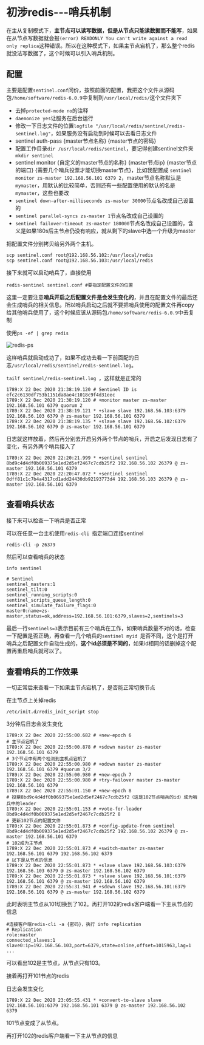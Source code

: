 # 初涉redis---哨兵机制

在主从复制模式下，__主节点可以读写数据，但是从节点只能读数据而不能写__，如果在从节点写数据就会报`(error) READONLY You can't write against a read only replica`这种错误。所以在这种模式下，如果主节点宕机了，那么整个redis就没法写数据了，这个时候可以引入哨兵机制。

## 配置

主要是配置`sentinel.conf`问价，按照前面的配置，我把这个文件从源码包`/home/software/redis-6.0.9`中复制到`/usr/local/redis/`这个文件夹下

- 去掉`protected-mode no`的注释
- `daemonize yes`让服务在后台运行
- 修改一下日志文件的位置`logfile "/usr/local/redis/sentinel/redis-sentinel.log"`，如果服务没有启动到时候可以去看日志文件
- sentinel auth-pass {master节点名称} {master节点的密码}
- 配置工作目录`dir /usr/local/redis/sentinel`，要记得创建sentinel文件夹`mkdir sentinel`
- sentinel monitor {自定义的master节点的名称} {master节点ip} {master节点的端口} {需要几个哨兵投票才能切换master节点}，比如我配置成 `sentinel monitor zs-master 192.168.56.101 6379 2`，master节点名称默认是`mymaster`，用默认的比较简单，否则还有一些配置使用的默认的名是`mymaster`，这些也要改
- `sentinel down-after-milliseconds zs-master 30000`节点名改成自己设置的
- `sentinel parallel-syncs zs-master 1`节点名改成自己设置的
- `sentinel failover-timeout zs-master 180000`节点名改成自己设置的，含义是如果180s后主节点仍没有响应，就从剩下的slave中选一个升级为master

把配置文件分别拷贝给另外两个主机。

```shell
scp sentinel.conf root@192.168.56.102:/usr/local/redis
scp sentinel.conf root@192.168.56.103:/usr/local/redis
```

接下来就可以启动哨兵了，直接使用

```shell
redis-sentinel sentinel.conf #要指定配置文件的位置
```

这里一定要注意**哨兵开启之后配置文件是会发生变化的**，并且在配置文件的最后还会生成哨兵的相关信息。所以哨兵启动之后就不要把哨兵使用的配置文件再copy给其他哨兵使用了，这个时候应该从源码包`/home/software/redis-6.0.9`中去复制

使用`ps -ef | grep redis`

![redis-ps](https://img.zhsong.cn/blog-image/redis-ps.png)

这样哨兵就启动成功了，如果不成功去看一下前面配的日志`/usr/local/redis/sentinel/redis-sentinel.log`。

`tailf sentinel/redis-sentinel.log `，这样就是正常的

```shell
1789:X 22 Dec 2020 21:38:19.120 # Sentinel ID is efc2c6130df753b1151da8ae4c1018c9f4d31eec
1789:X 22 Dec 2020 21:38:19.120 # +monitor master zs-master 192.168.56.101 6379 quorum 2
1789:X 22 Dec 2020 21:38:19.121 * +slave slave 192.168.56.103:6379 192.168.56.103 6379 @ zs-master 192.168.56.101 6379
1789:X 22 Dec 2020 21:38:19.135 * +slave slave 192.168.56.102:6379 192.168.56.102 6379 @ zs-master 192.168.56.101 6379
```

日志就这样放着，然后再分别去开启另外两个节点的哨兵，开启之后发现日志有了变化，有另外两个哨兵接入了

```shell
1789:X 22 Dec 2020 22:20:21.999 * +sentinel sentinel 8bd9c4d4df0b069375e1ed2d5ef2467c7cdb25f2 192.168.56.102 26379 @ zs-master 192.168.56.101 6379
1789:X 22 Dec 2020 22:20:47.072 * +sentinel sentinel 0dff81c1c7b4a4317cd1add24430db92193773d4 192.168.56.103 26379 @ zs-master 192.168.56.101 6379
```

## 查看哨兵状态

接下来可以检查一下哨兵是否正常

可以在任意一台主机使用`redis-cli `指定端口连接sentinel

```shell
redis-cli -p 26379
```

然后可以查看哨兵的状态

```shell
info sentinel
```

```shell
# Sentinel
sentinel_masters:1
sentinel_tilt:0
sentinel_running_scripts:0
sentinel_scripts_queue_length:0
sentinel_simulate_failure_flags:0
master0:name=zs-master,status=ok,address=192.168.56.101:6379,slaves=2,sentinels=3
```

最后一行`sentinels=3`表示目前有三个哨兵在工作，如果哨兵数量不对的话，检查一下配置是否正确，再查看一几个哨兵的`sentinel myid `是否不同，这个是打开哨兵之后配置文件自动生成的，**这个id必须是不同的**，如果id相同的话删掉这个配置再重启哨兵就可以了。

## 查看哨兵的工作效果

一切正常后来查看一下如果主节点宕机了，是否能正常切换节点

在主节点上关掉redis

```shell
/etc/init.d/redis_init_script stop 
```

3分钟后日志会发生变化

```shell
1789:X 22 Dec 2020 22:55:00.682 # +new-epoch 6
# 主节点宕机了
1789:X 22 Dec 2020 22:55:00.878 # +sdown master zs-master 192.168.56.101 6379
# 3个节点中有两个检测到主机点宕机了
1789:X 22 Dec 2020 22:55:00.980 # +odown master zs-master 192.168.56.101 6379 #quorum 3/2
1789:X 22 Dec 2020 22:55:00.980 # +new-epoch 7
1789:X 22 Dec 2020 22:55:00.980 # +try-failover master zs-master 192.168.56.101 6379
1789:X 22 Dec 2020 22:55:01.150 # +new-epoch 8
# 投票8bd9c4d4df0b069375e1ed2d5ef2467c7cdb25f2（这是102节点哨兵的id）成为哨兵中的leader
1789:X 22 Dec 2020 22:55:01.153 # +vote-for-leader 8bd9c4d4df0b069375e1ed2d5ef2467c7cdb25f2 8
# 更新102节点的配置文件
1789:X 22 Dec 2020 22:55:01.873 # +config-update-from sentinel 8bd9c4d4df0b069375e1ed2d5ef2467c7cdb25f2 192.168.56.102 26379 @ zs-master 192.168.56.101 6379
# 102成为主节点
1789:X 22 Dec 2020 22:55:01.873 # +switch-master zs-master 192.168.56.101 6379 192.168.56.102 6379
# 以下是从节点的信息
1789:X 22 Dec 2020 22:55:01.873 * +slave slave 192.168.56.103:6379 192.168.56.103 6379 @ zs-master 192.168.56.102 6379
1789:X 22 Dec 2020 22:55:01.873 * +slave slave 192.168.56.101:6379 192.168.56.101 6379 @ zs-master 192.168.56.102 6379
1789:X 22 Dec 2020 22:55:31.941 # +sdown slave 192.168.56.101:6379 192.168.56.101 6379 @ zs-master 192.168.56.102 6379
```

此时表明主节点从101切换到了102。再打开102的redis客户端看一下主从节点的信息

```shell
#连接客户端redis-cli -a {密码}，执行 info replication
# Replication
role:master
connected_slaves:1
slave0:ip=192.168.56.103,port=6379,state=online,offset=1015963,lag=1
...
```

可以看出102是主节点，从节点只有103。

接着再打开101节点的redis

日志会发生变化

```shell
1789:X 22 Dec 2020 23:05:55.431 * +convert-to-slave slave 192.168.56.101:6379 192.168.56.101 6379 @ zs-master 192.168.56.102 6379
```

101节点变成了从节点。

再打开102的redis客户端看一下主从节点的信息
